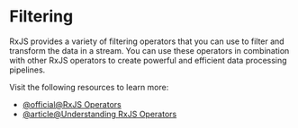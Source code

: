# Filtering

RxJS provides a variety of filtering operators that you can use to filter and transform the data in a stream. You can use these operators in combination with other RxJS operators to create powerful and efficient data processing pipelines.

Visit the following resources to learn more:

- [@official@RxJS Operators](https://www.learnrxjs.io/learn-rxjs/operators)
- [@article@Understanding RxJS Operators](https://medium.com/@madhavi792002/understanding-rxjs-operators-a-friendly-guide-to-reactive-programming-part-1-305dbc0c6e72)